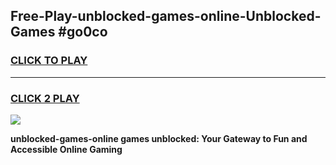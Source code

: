
## Free-Play-unblocked-games-online-Unblocked-Games #go0co
<h3>
<a href="https://news.freeplayer.one?title=unblocked-games-online&ref=8M">CLICK TO PLAY</a></h3>
<hr>

<h3>
<a href="https://news.freeplayer.one?title=unblocked-games-online&ref=8M">CLICK 2 PLAY</a>
  
</h3>

<a href="https://news.freeplayer.one?title=unblocked-games-online&ref=8M"><img src="https://clearcache.store/games.png"></a>


**unblocked-games-online games unblocked: Your Gateway to Fun and Accessible Online Gaming**
